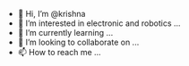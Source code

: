 - 👋 Hi, I’m @krishna
- 👀 I’m interested in electronic and robotics  ...
- 🌱 I’m currently learning  ...
- 💞️ I’m looking to collaborate on ...
- 📫 How to reach me ...

<!---
krishna20251159/krishna20251159 is a ✨ special ✨ repository because its `README.md` (this file) appears on your GitHub profile.
You can click the Preview link to take a look at your changes.
--->
